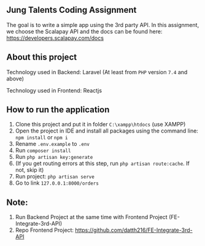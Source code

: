 ## Jung Talents Coding Assignment

The goal is to write a simple app using the 3rd party API. In this assignment, we choose the Scalapay API and the docs can be found here: https://developers.scalapay.com/docs

## About this project

Technology used in Backend: Laravel (At least from `PHP` version `7.4` and above)

Technology used in Frontend: Reactjs

## How to run the application

1. Clone this project and put it in folder `C:\xampp\htdocs` (use XAMPP)
2. Open the project in IDE and install all packages using the command line: `npm install` or `npm i`
3. Rename `.env.example` to `.env`
4. Run `composer install`
5. Run `php artisan key:generate`
6. (If you get routing errors at this step, run `php artisan route:cache`. If not, skip it)
7. Run project: `php artisan serve`
8. Go to link `127.0.0.1:8000/orders`

## Note: 
1. Run Backend Project at the same time with Frontend Project (FE-Integrate-3rd-API)
2. Repo Frontend Project: https://github.com/datth216/FE-Integrate-3rd-API
